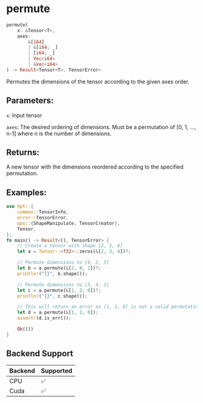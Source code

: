 # permute
```rust
permute(
    x: &Tensor<T>,
    axes: 
        &[i64]
        | &[i64; _]
        | [i64; _] 
        | Vec<i64> 
        | &Vec<i64>
) -> Result<Tensor<T>, TensorError>
```
Permutes the dimensions of the tensor according to the given axes order.

## Parameters:
`x`: Input tensor

`axes`: The desired ordering of dimensions. Must be a permutation of [0, 1, ..., n-1] where n is the number of dimensions.

## Returns:
A new tensor with the dimensions reordered according to the specified permutation.

## Examples:
```rust
use hpt::{
    common::TensorInfo,
    error::TensorError,
    ops::{ShapeManipulate, TensorCreator},
    Tensor,
};
fn main() -> Result<(), TensorError> {
    // Create a tensor with shape [2, 3, 4]
    let a = Tensor::<f32>::zeros(&[2, 3, 4])?;

    // Permute dimensions to [4, 2, 3]
    let b = a.permute(&[2, 0, 1])?;
    println!("{}", b.shape());

    // Permute dimensions to [3, 4, 2]
    let c = a.permute(&[1, 2, 0])?;
    println!("{}", c.shape());

    // This will return an error as [1, 1, 0] is not a valid permutation
    let d = a.permute(&[1, 1, 0]);
    assert!(d.is_err());

    Ok(())
}
```
## Backend Support
| Backend | Supported |
|---------|-----------|
| CPU     | ✅         |
| Cuda    | ✅        |